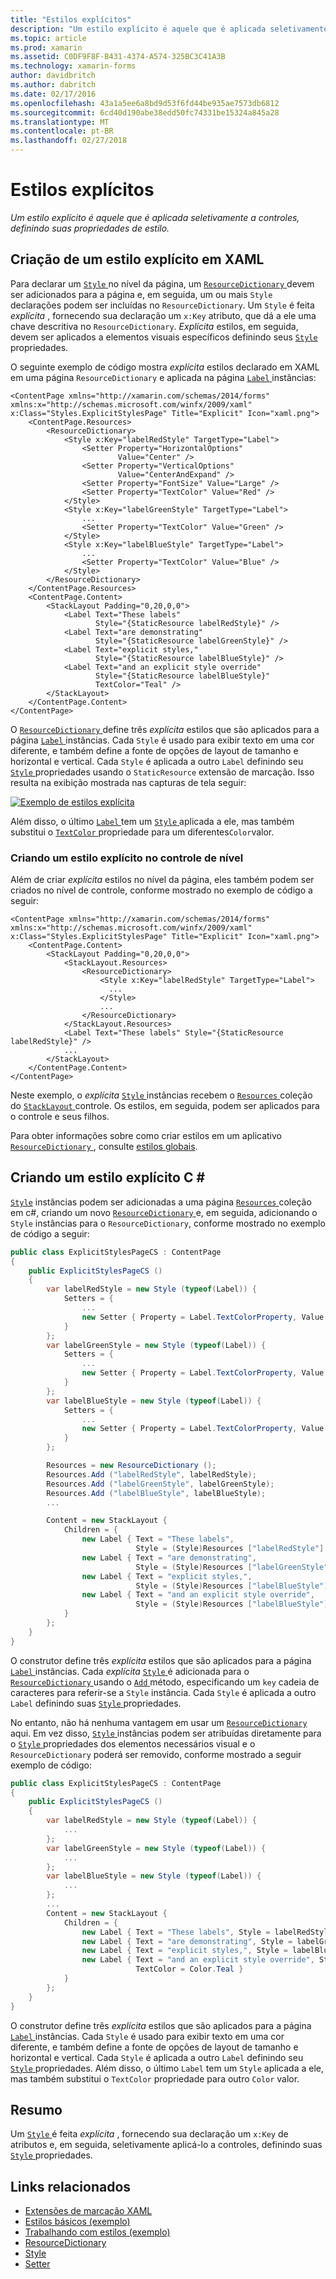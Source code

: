```yaml
---
title: "Estilos explícitos"
description: "Um estilo explícito é aquele que é aplicada seletivamente a controles, definindo suas propriedades de estilo."
ms.topic: article
ms.prod: xamarin
ms.assetid: C0DF9F8F-B431-4374-A574-325BC3C41A3B
ms.technology: xamarin-forms
author: davidbritch
ms.author: dabritch
ms.date: 02/17/2016
ms.openlocfilehash: 43a1a5ee6a8bd9d53f6fd44be935ae7573db6812
ms.sourcegitcommit: 6cd40d190abe38edd50fc74331be15324a845a28
ms.translationtype: MT
ms.contentlocale: pt-BR
ms.lasthandoff: 02/27/2018
---
```

# <a name="explicit-styles"></a>Estilos explícitos

_Um estilo explícito é aquele que é aplicada seletivamente a controles, definindo suas propriedades de estilo._

## <a name="creating-an-explicit-style-in-xaml"></a>Criação de um estilo explícito em XAML

Para declarar um [ `Style` ](https://developer.xamarin.com/api/type/Xamarin.Forms.Style/) no nível da página, um [ `ResourceDictionary` ](https://developer.xamarin.com/api/type/Xamarin.Forms.ResourceDictionary/) devem ser adicionados para a página e, em seguida, um ou mais `Style` declarações podem ser incluídas no `ResourceDictionary`. Um `Style` é feita *explícita* , fornecendo sua declaração um `x:Key` atributo, que dá a ele uma chave descritiva no `ResourceDictionary`. *Explícita* estilos, em seguida, devem ser aplicados a elementos visuais específicos definindo seus [ `Style` ](https://developer.xamarin.com/api/property/Xamarin.Forms.VisualElement.Style/) propriedades.

O seguinte exemplo de código mostra *explícita* estilos declarado em XAML em uma página `ResourceDictionary` e aplicada na página [ `Label` ](https://developer.xamarin.com/api/type/Xamarin.Forms.Label/) instâncias:

```xaml
<ContentPage xmlns="http://xamarin.com/schemas/2014/forms" xmlns:x="http://schemas.microsoft.com/winfx/2009/xaml" x:Class="Styles.ExplicitStylesPage" Title="Explicit" Icon="xaml.png">
    <ContentPage.Resources>
        <ResourceDictionary>
            <Style x:Key="labelRedStyle" TargetType="Label">
                <Setter Property="HorizontalOptions"
                        Value="Center" />
                <Setter Property="VerticalOptions"
                        Value="CenterAndExpand" />
                <Setter Property="FontSize" Value="Large" />
                <Setter Property="TextColor" Value="Red" />
            </Style>
            <Style x:Key="labelGreenStyle" TargetType="Label">
                ...
                <Setter Property="TextColor" Value="Green" />
            </Style>
            <Style x:Key="labelBlueStyle" TargetType="Label">
                ...
                <Setter Property="TextColor" Value="Blue" />
            </Style>
        </ResourceDictionary>
    </ContentPage.Resources>
    <ContentPage.Content>
        <StackLayout Padding="0,20,0,0">
            <Label Text="These labels"
                   Style="{StaticResource labelRedStyle}" />
            <Label Text="are demonstrating"
                   Style="{StaticResource labelGreenStyle}" />
            <Label Text="explicit styles,"
                   Style="{StaticResource labelBlueStyle}" />
            <Label Text="and an explicit style override"
                   Style="{StaticResource labelBlueStyle}"
                   TextColor="Teal" />
        </StackLayout>
    </ContentPage.Content>
</ContentPage>
```

O [ `ResourceDictionary` ](https://developer.xamarin.com/api/type/Xamarin.Forms.ResourceDictionary/) define três *explícita* estilos que são aplicados para a página [ `Label` ](https://developer.xamarin.com/api/type/Xamarin.Forms.Label/) instâncias. Cada `Style` é usado para exibir texto em uma cor diferente, e também define a fonte de opções de layout de tamanho e horizontal e vertical. Cada `Style` é aplicada a outro `Label` definindo seu [ `Style` ](https://developer.xamarin.com/api/property/Xamarin.Forms.VisualElement.Style/) propriedades usando o `StaticResource` extensão de marcação. Isso resulta na exibição mostrada nas capturas de tela seguir:

[![](explicit-images/explicit-styles.png "Exemplo de estilos explícita")](explicit-images/explicit-styles-large.png "estilos explícita de exemplo")

Além disso, o último [ `Label` ](https://developer.xamarin.com/api/type/Xamarin.Forms.Label/) tem um [ `Style` ](https://developer.xamarin.com/api/type/Xamarin.Forms.Style/) aplicada a ele, mas também substitui o [ `TextColor` ](https://developer.xamarin.com/api/property/Xamarin.Forms.Label.TextColor/) propriedade para um diferentes`Color`valor.

### <a name="creating-an-explicit-style-at-the-control-level"></a>Criando um estilo explícito no controle de nível

Além de criar *explícita* estilos no nível da página, eles também podem ser criados no nível de controle, conforme mostrado no exemplo de código a seguir:

```xaml
<ContentPage xmlns="http://xamarin.com/schemas/2014/forms" xmlns:x="http://schemas.microsoft.com/winfx/2009/xaml" x:Class="Styles.ExplicitStylesPage" Title="Explicit" Icon="xaml.png">
    <ContentPage.Content>
        <StackLayout Padding="0,20,0,0">
            <StackLayout.Resources>
                <ResourceDictionary>
                    <Style x:Key="labelRedStyle" TargetType="Label">
                      ...
                    </Style>
                    ...
                </ResourceDictionary>
            </StackLayout.Resources>
            <Label Text="These labels" Style="{StaticResource labelRedStyle}" />
            ...
        </StackLayout>
    </ContentPage.Content>
</ContentPage>
```

Neste exemplo, o *explícita* [ `Style` ](https://developer.xamarin.com/api/type/Xamarin.Forms.Style/) instâncias recebem o [ `Resources` ](https://developer.xamarin.com/api/property/Xamarin.Forms.VisualElement.Resources/) coleção do [ `StackLayout` ](https://developer.xamarin.com/api/type/Xamarin.Forms.StackLayout/) controle. Os estilos, em seguida, podem ser aplicados para o controle e seus filhos.

Para obter informações sobre como criar estilos em um aplicativo [ `ResourceDictionary` ](https://developer.xamarin.com/api/type/Xamarin.Forms.ResourceDictionary/), consulte [estilos globais](~/xamarin-forms/user-interface/styles/application.md).

## <a name="creating-an-explicit-style-in-c35"></a>Criando um estilo explícito C &#35;

[`Style`](https://developer.xamarin.com/api/type/Xamarin.Forms.Style/) instâncias podem ser adicionadas a uma página [ `Resources` ](https://developer.xamarin.com/api/property/Xamarin.Forms.VisualElement.Resources/) coleção em c#, criando um novo [ `ResourceDictionary` ](https://developer.xamarin.com/api/type/Xamarin.Forms.ResourceDictionary/)e, em seguida, adicionando o `Style` instâncias para o `ResourceDictionary`, conforme mostrado no exemplo de código a seguir:

```csharp
public class ExplicitStylesPageCS : ContentPage
{
    public ExplicitStylesPageCS ()
    {
        var labelRedStyle = new Style (typeof(Label)) {
            Setters = {
                ...
                new Setter { Property = Label.TextColorProperty, Value = Color.Red  }
            }
        };
        var labelGreenStyle = new Style (typeof(Label)) {
            Setters = {
                ...
                new Setter { Property = Label.TextColorProperty, Value = Color.Green }
            }
        };
        var labelBlueStyle = new Style (typeof(Label)) {
            Setters = {
                ...
                new Setter { Property = Label.TextColorProperty, Value = Color.Blue }
            }
        };

        Resources = new ResourceDictionary ();
        Resources.Add ("labelRedStyle", labelRedStyle);
        Resources.Add ("labelGreenStyle", labelGreenStyle);
        Resources.Add ("labelBlueStyle", labelBlueStyle);
        ...

        Content = new StackLayout {
            Children = {
                new Label { Text = "These labels",
                            Style = (Style)Resources ["labelRedStyle"] },
                new Label { Text = "are demonstrating",
                            Style = (Style)Resources ["labelGreenStyle"] },
                new Label { Text = "explicit styles,",
                            Style = (Style)Resources ["labelBlueStyle"] },
                new Label { Text = "and an explicit style override",
                            Style = (Style)Resources ["labelBlueStyle"], TextColor = Color.Teal }
            }
        };
    }
}
```

O construtor define três *explícita* estilos que são aplicados para a página [ `Label` ](https://developer.xamarin.com/api/type/Xamarin.Forms.Label/) instâncias. Cada *explícita* [ `Style` ](https://developer.xamarin.com/api/type/Xamarin.Forms.Style/) é adicionada para o [ `ResourceDictionary` ](https://developer.xamarin.com/api/type/Xamarin.Forms.ResourceDictionary/) usando o [ `Add` ](https://developer.xamarin.com/api/member/Xamarin.Forms.ResourceDictionary.Add/p/System.String/System.Object/) método, especificando um `key` cadeia de caracteres para referir-se a `Style` instância. Cada `Style` é aplicada a outro `Label` definindo suas [ `Style` ](https://developer.xamarin.com/api/property/Xamarin.Forms.VisualElement.Style/) propriedades.

No entanto, não há nenhuma vantagem em usar um [ `ResourceDictionary` ](https://developer.xamarin.com/api/type/Xamarin.Forms.ResourceDictionary/) aqui. Em vez disso, [ `Style` ](https://developer.xamarin.com/api/type/Xamarin.Forms.Style/) instâncias podem ser atribuídas diretamente para o [ `Style` ](https://developer.xamarin.com/api/property/Xamarin.Forms.VisualElement.Style/) propriedades dos elementos necessários visual e o `ResourceDictionary` poderá ser removido, conforme mostrado a seguir exemplo de código:

```csharp
public class ExplicitStylesPageCS : ContentPage
{
    public ExplicitStylesPageCS ()
    {
        var labelRedStyle = new Style (typeof(Label)) {
            ...
        };
        var labelGreenStyle = new Style (typeof(Label)) {
            ...
        };
        var labelBlueStyle = new Style (typeof(Label)) {
            ...
        };
        ...
        Content = new StackLayout {
            Children = {
                new Label { Text = "These labels", Style = labelRedStyle },
                new Label { Text = "are demonstrating", Style = labelGreenStyle },
                new Label { Text = "explicit styles,", Style = labelBlueStyle },
                new Label { Text = "and an explicit style override", Style = labelBlueStyle,
                            TextColor = Color.Teal }
            }
        };
    }
}
```

O construtor define três *explícita* estilos que são aplicados para a página [ `Label` ](https://developer.xamarin.com/api/type/Xamarin.Forms.Label/) instâncias. Cada `Style` é usado para exibir texto em uma cor diferente, e também define a fonte de opções de layout de tamanho e horizontal e vertical. Cada `Style` é aplicada a outro `Label` definindo seu [ `Style` ](https://developer.xamarin.com/api/property/Xamarin.Forms.VisualElement.Style/) propriedades. Além disso, o último `Label` tem um `Style` aplicada a ele, mas também substitui o `TextColor` propriedade para outro `Color` valor.

## <a name="summary"></a>Resumo

Um [ `Style` ](https://developer.xamarin.com/api/type/Xamarin.Forms.Style/) é feita *explícita* , fornecendo sua declaração um `x:Key` de atributos e, em seguida, seletivamente aplicá-lo a controles, definindo suas [ `Style` ](https://developer.xamarin.com/api/property/Xamarin.Forms.VisualElement.Style/) propriedades.



## <a name="related-links"></a>Links relacionados

- [Extensões de marcação XAML](~/xamarin-forms/xaml/xaml-basics/xaml-markup-extensions.md)
- [Estilos básicos (exemplo)](https://developer.xamarin.com/samples/xamarin-forms/UserInterface/Styles/BasicStyles/)
- [Trabalhando com estilos (exemplo)](https://developer.xamarin.com/samples/xamarin-forms/WorkingWithStyles/)
- [ResourceDictionary](https://developer.xamarin.com/api/type/Xamarin.Forms.ResourceDictionary/)
- [Style](https://developer.xamarin.com/api/type/Xamarin.Forms.Style/)
- [Setter](https://developer.xamarin.com/api/type/Xamarin.Forms.Setter/)
